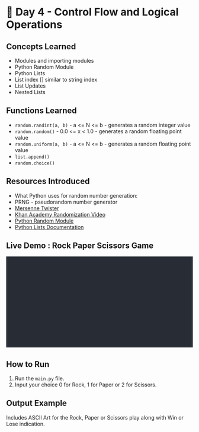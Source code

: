 # 🐍 Day 4 - Control Flow and Logical Operations

## Concepts Learned
- Modules and importing modules
- Python Random Module
- Python Lists
- List index [] similar to string index
- List Updates
- Nested Lists

## Functions Learned
- `random.randint(a, b)` - a <= N <= b - generates a random integer value
- `random.random()` - 0.0 <= x < 1.0 - generates a random floating point value
- `random.uniform(a, b)` - a <= N <= b - generates a random floating point value
- `list.append()`
- `random.choice()`
 

## Resources Introduced
- What Python uses for random number generation:
- PRNG - pseudorandom number generator
- [Mersenne Twister](https://en.wikipedia.org/wiki/Mersenne_Twister)
- [Khan Academy Randomization Video](https://www.youtube.com/watch?v=GtOt7EBNEwQ&ab_channel=KhanAcademyLabs)
- [Python Random Module](https://docs.python.org/3/library/random.html)
- [Python Lists Documentation ](https://docs.python.org/3/tutorial/datastructures.html)

## Live Demo : Rock Paper Scissors Game 
![Rock Paper Scissors Game Demo](../assets/day04-rock-paper-scissors-game.gif)

## How to Run
1.  Run the `main.py` file.
2.  Input your choice 0 for Rock, 1 for Paper or 2 for Scissors.

## Output Example
Includes ASCII Art for the Rock, Paper or Scissors play along with Win or Lose indication.